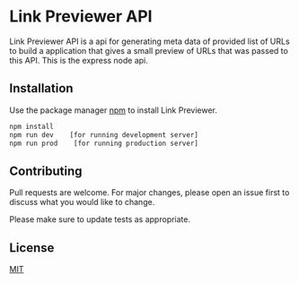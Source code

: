 # Link Previewer API

Link Previewer API is a api for generating meta data of provided list of URLs
to build a application that gives a small preview of URLs that was passed to this API.
This is the express node api.

## Installation

Use the package manager [npm](https://www.npmjs.com/) to install Link Previewer.

```bash
npm install
npm run dev    [for running development server]
npm run prod    [for running production server]
```


## Contributing

Pull requests are welcome. For major changes, please open an issue first
to discuss what you would like to change.

Please make sure to update tests as appropriate.

## License

[MIT](https://choosealicense.com/licenses/mit/)
